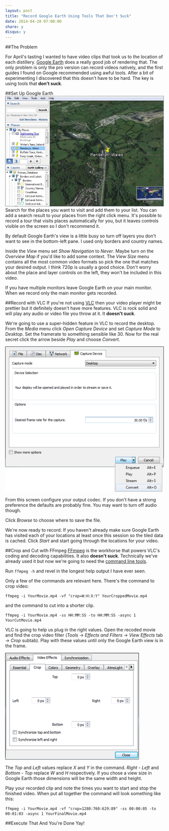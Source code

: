 ```yaml
---
layout: post
title: "Record Google Earth Using Tools That Don't Suck"
date: 2014-04-28 07:00:00
share: y
disqus: y
---
```


##The Problem

For April's tasting I wanted to have video clips that took us to the location of each distillery.  [Google Earth][1] does a really good job of rendering that.  The only problem is only the pro version can record videos natively, and the first guides I found on Google recommended using awful tools.  After a bit of experimenting I discovered that this doesn't have to be hard.  The key is using tools that **don't suck**.

##Set Up Google Earth
![Google Earth][2]
Search for the places you want to visit and add them to your list.  You can add a search result to your places from the right click menu.  It's possible to record a _tour_ that visits places automatically for you, but it leaves controls visible on the screen so I don't recommend it.

By default Google Earth's view is a little busy so turn off layers you don't want to see in the bottom-left pane.  I used only borders and country names.

Inside the _View_ menu set _Show Navigation_ to _Never_.  Maybe turn on the _Overview Map_ if you'd like to add some context.  The _View Size_ menu contains all the most common video formats so pick the one that matches your desired output.  I think 720p is usually a good choice.  Don't worry about the place and layer controls on the left, they won't be included in this video.

If you have multiple monitors leave Google Earth on your main monitor.  When we record only the main monitor gets recorded.

##Record with VLC
If you're not using [VLC][3] then your video player might be prettier but it definitely doesn't have more features.  VLC is rock solid and will play any audio or video file you throw at it.  It **doesn't suck**.

We're going to use a super-hidden feature in VLC to record the desktop.  From the _Media_ menu click _Open Capture Device_ and set _Capture Mode_ to _Desktop_.  Set the framerate to something sensible like 30.  Now for the real secret click the arrow beside _Play_ and choose _Convert_.

![Hidden VLC convert mode][4]

From this screen configure your output codec.  If you don't have a strong preference the defaults are probably fine.  You may want to turn off audio though.

Click _Browse_ to choose where to save the file.

We're now ready to record.  If you haven't already make sure Google Earth has visited each of your locations at least once this session so the tiled data is cached.  Click _Start_ and start going through the locations for your video.

##Crop and Cut with FFmpeg
[FFmpeg][5] is the workhorse that powers VLC's coding and decoding capabilities.  It also **doesn't suck**.  Technically we've already used it but now we're going to need the [command line tools][6].

Run ```ffmpeg -h``` and revel in the longest help output I have ever seen.

Only a few of the commands are relevant here.  There's the command to crop video:
```
ffmpeg -i YourMovie.mp4 -vf "crop=W:H:X:Y" YourCroppedMovie.mp4
```
and the command to cut into a shorter clip.
```
ffmpeg -i YourMovie.mp4 -ss HH:MM:SS -to HH:MM:SS -async 1 YourCutMovie.mp4
```

VLC is going to help us plug in the right values.  Open the recoded movie and find the crop video filter (_Tools_ &rarr; _Effects and Filters_ &rarr; _View Effects_ tab &rarr; _Crop_ subtab).  Play with these values until only the Google Earth view is in the frame.

![VLC crop filter][7]

The _Top_ and _Left_ values replace _X_ and _Y_ in the command.  _Right_ - _Left_ and _Bottom_ - _Top_ replace _W_ and _H_ respectively.  If you chose a view size in Google Earth those dimensions will be the same width and height.

Play your recorded clip and note the times you want to start and stop the finished video.  When put all together the command will look something like this:
```
ffmpeg -i YourMovie.mp4 -vf "crop=1280:760:629:89" -ss 00:00:05 -to 00:01:03 -async 1 YourFinalMovie.mp4
```

##Execute That And You're Done
Yay!

  [1]: http://www.google.com/earth/
  [2]: /images/2014-04/google-earth.jpg
  [3]: http://www.videolan.org/vlc/index.html
  [4]: /images/2014-04/vlc-capture.png
  [5]: http://www.ffmpeg.org/
  [6]: http://www.ffmpeg.org/download.html
  [7]: /images/2014-04/vlc-crop.png
